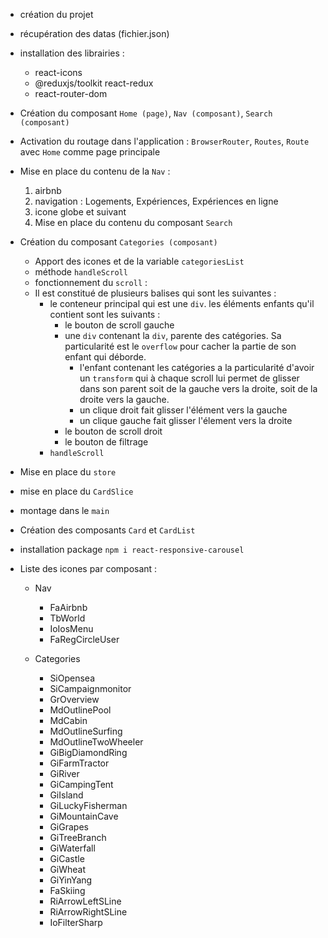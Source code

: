 * création du projet 
* récupération des datas (fichier.json)
* installation des librairies :
  * react-icons
  * @reduxjs/toolkit react-redux
  * react-router-dom
* Création du composant `Home (page)`, `Nav (composant)`, `Search (composant)`
* Activation du routage dans l'application : `BrowserRouter`, `Routes`, `Route` avec `Home` comme page principale
* Mise en place du contenu de la `Nav` : 
  1. airbnb
  2. navigation : Logements, Expériences, Expériences en ligne
  3. icone globe et suivant
  4. Mise en place du contenu du composant `Search` 
* Création du composant `Categories (composant)`
   * Apport des icones et de la variable `categoriesList`
   * méthode `handleScroll`
   * fonctionnement du `scroll` : 
   * Il est constitué de plusieurs balises qui sont les suivantes : 
       * le conteneur principal qui est une `div`. les éléments enfants qu'il contient sont les suivants : 
            * le bouton de scroll gauche  
            * une `div` contenant la `div`, parente des catégories. Sa particularité est le `overflow` pour cacher la partie de son enfant qui déborde.
                 * l'enfant contenant les catégories a la particularité d'avoir un `transform` qui à chaque scroll lui permet de glisser dans son parent soit de la gauche vers la droite, soit de la droite vers la gauche.
                 * un clique droit fait glisser l'élément vers la gauche
                 * un clique gauche fait glisser l'élement vers la droite
            * le bouton de scroll droit
            * le bouton de filtrage
        * `handleScroll` 
* Mise en place du `store`
* mise en place du `CardSlice`
* montage dans le `main`
* Création des composants `Card` et `CardList`
* installation package `npm i react-responsive-carousel`




* Liste des icones par composant : 
  * Nav 
     * FaAirbnb  
     * TbWorld
     * IoIosMenu
     * FaRegCircleUser
   
   * Categories
     *  SiOpensea
     *  SiCampaignmonitor
     *  GrOverview
     *  MdOutlinePool
     *  MdCabin
     *  MdOutlineSurfing
     *  MdOutlineTwoWheeler
     *  GiBigDiamondRing
     *  GiFarmTractor
     *  GiRiver
     *  GiCampingTent
     *  GiIsland
     *  GiLuckyFisherman
     *  GiMountainCave
     *  GiGrapes
     *  GiTreeBranch
     *  GiWaterfall
     *  GiCastle
     *  GiWheat
     *  GiYinYang
     *  FaSkiing
     *  RiArrowLeftSLine
     *  RiArrowRightSLine
     *  IoFilterSharp